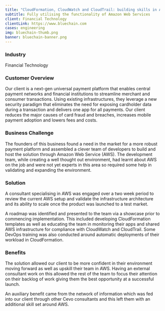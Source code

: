 ```yaml
---
title: "CloudFormation, CloudWatch and CloudTrail: building skills in AWS"
subtitle: Fully utilising the functionality of Amazon Web Services
client: Financial Technology
clientLink: https://www.bluechain.com
cases: engineering
img: bluechain-thumb.png
banner: bluechain-banner.png
---
```


### Industry

Financial Technology

### Customer Overview

Our client is a next-gen universal payment platform that enables central payment networks and financial institutions to streamline merchant and consumer transactions. Using existing infrastructures, they leverage a new security paradigm that eliminates the need for exposing cardholder data during a transaction and delivers one app for all payments. Our client reduces the major causes of card fraud and breaches, increases mobile payment adoption and lowers fees and costs.

### Business Challenge

The founders of this business found a need in the market for a more robust payment platform and assembled a clever team of developers to build and host the solution through Amazon Web Service (AWS). The development team, while creating a well thought out environment, had learnt about AWS on the job and were not yet experts in this area so required some help in validating and expanding the environment.

### Solution

A consultant specialising in AWS was engaged over a two week period to review the current AWS setup and validate the infrastructure architecture and its ability to scale once the product was launched to a test market.

A roadmap was identified and presented to the team via a showcase prior to commencing implementation. This included developing CloudFormation templates as well as educating the team in monitoring their apps and shared AWS infrastructure for compliance with CloudWatch and CloudTrail. Some DevOps training was also conducted around automatic deployments of their workload in CloudFormation.

### Benefits

The solution allowed our client to be more confident in their environment moving forward as well as upskill their team in AWS. Having an external consultant work on this allowed the rest of the team to focus their attention on their backlog of work giving them the best opportunity at a successful launch.

An auxiliary benefit came from the network of information which was fed into our client through other Cevo consultants and this left them with an additional skill set around AWS.
